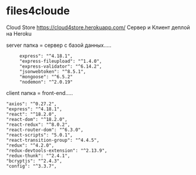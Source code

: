 # files4cloude

Cloud Store https://cloud4store.herokuapp.com/  Сервер и Клиент деплой на Heroku

server папка = сервер с базой данных.....

         express": "^4.18.1",
         "express-fileupload": "^1.4.0",
         "express-validator": "^6.14.2",
         "jsonwebtoken": "^8.5.1",
         "mongoose": "^6.5.2"
         "nodemon": "^2.0.19"
         
         

client папка = front-end..... 

    "axios": "^0.27.2",
    "express": "^4.18.1",
    "react": "^18.2.0",
    "react-dom": "^18.2.0",
    "react-redux": "^8.0.2",
    "react-router-dom": "^6.3.0",
    "react-scripts": "5.0.1",
    "react-transition-group": "^4.4.5",
    "redux": "^4.2.0",
    "redux-devtools-extension": "^2.13.9",
    "redux-thunk": "^2.4.1",
    "bcryptjs": "^2.4.3",
    "config": "^3.3.7",
     
